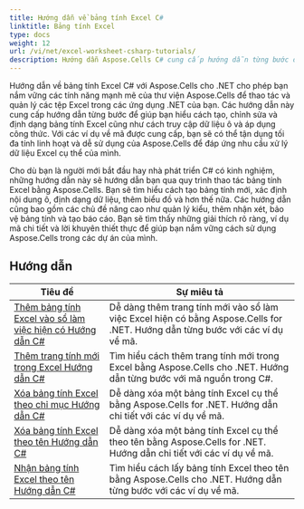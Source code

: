 ```yaml
---
title: Hướng dẫn về bảng tính Excel C#
linktitle: Bảng tính Excel
type: docs
weight: 12
url: /vi/net/excel-worksheet-csharp-tutorials/
description: Hướng dẫn Aspose.Cells C# cung cấp hướng dẫn từng bước để thao tác bảng tính Excel một cách dễ dàng và hiệu quả.
---
```

Hướng dẫn về bảng tính Excel C# với Aspose.Cells cho .NET cho phép bạn nắm vững các tính năng mạnh mẽ của thư viện Aspose.Cells để thao tác và quản lý các tệp Excel trong các ứng dụng .NET của bạn. Các hướng dẫn này cung cấp hướng dẫn từng bước để giúp bạn hiểu cách tạo, chỉnh sửa và định dạng bảng tính Excel cũng như cách truy cập dữ liệu ô và áp dụng công thức. Với các ví dụ về mã được cung cấp, bạn sẽ có thể tận dụng tối đa tính linh hoạt và dễ sử dụng của Aspose.Cells để đáp ứng nhu cầu xử lý dữ liệu Excel cụ thể của mình.

Cho dù bạn là người mới bắt đầu hay nhà phát triển C# có kinh nghiệm, những hướng dẫn này sẽ hướng dẫn bạn qua quy trình thao tác bảng tính Excel bằng Aspose.Cells. Bạn sẽ tìm hiểu cách tạo bảng tính mới, xác định nội dung ô, định dạng dữ liệu, thêm biểu đồ và hơn thế nữa. Các hướng dẫn cũng bao gồm các chủ đề nâng cao như quản lý kiểu, thêm nhận xét, bảo vệ bảng tính và tạo báo cáo. Bạn sẽ tìm thấy những giải thích rõ ràng, ví dụ mã chi tiết và lời khuyên thiết thực để giúp bạn nắm vững cách sử dụng Aspose.Cells trong các dự án của mình.

## Hướng dẫn
| Tiêu đề | Sự miêu tả |
| --- | --- | 
| [Thêm bảng tính Excel vào sổ làm việc hiện có Hướng dẫn C#](./add-excel-worksheet-to-existing-workbook-csharp-tutorial/) | Dễ dàng thêm trang tính mới vào sổ làm việc Excel hiện có bằng Aspose.Cells for .NET. Hướng dẫn từng bước với các ví dụ về mã. |  
| [Thêm trang tính mới trong Excel Hướng dẫn C#](./add-new-sheet-in-excel-csharp-tutorial/) | Tìm hiểu cách thêm trang tính mới trong Excel bằng Aspose.Cells cho .NET. Hướng dẫn từng bước với mã nguồn trong C#. |  
| [Xóa bảng tính Excel theo chỉ mục Hướng dẫn C#](./delete-excel-worksheet-by-index-csharp-tutorial/) | Dễ dàng xóa một bảng tính Excel cụ thể bằng Aspose.Cells for .NET. Hướng dẫn chi tiết với các ví dụ về mã. |  
| [Xóa bảng tính Excel theo tên Hướng dẫn C#](./delete-excel-worksheet-by-name-csharp-tutorial/) | Dễ dàng xóa một bảng tính Excel cụ thể theo tên bằng Aspose.Cells for .NET. Hướng dẫn chi tiết với các ví dụ về mã. |  
| [Nhận bảng tính Excel theo tên Hướng dẫn C#](./get-excel-worksheet-by-name-csharp-tutorial/) | Tìm hiểu cách lấy bảng tính Excel theo tên bằng Aspose.Cells cho .NET. Hướng dẫn từng bước với các ví dụ về mã. |  